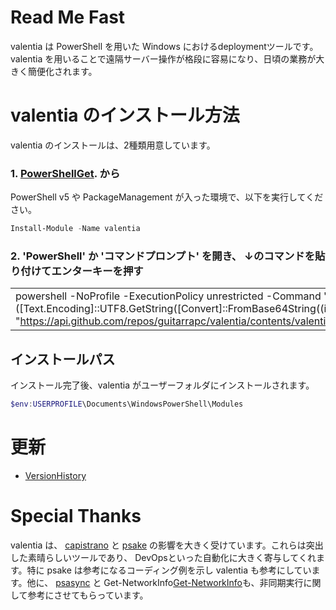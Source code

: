 # Read Me Fast

valentia は PowerShell を用いた Windows におけるdeploymentツールです。
valentia を用いることで遠隔サーバー操作が格段に容易になり、日頃の業務が大きく簡便化されます。

# valentia のインストール方法

valentia のインストールは、2種類用意しています。

### 1. [PowerShellGet](https://www.powershellgallery.com/packages/valentia). から

PowerShell v5 や PackageManagement が入った環境で、以下を実行してください。

```powershell
Install-Module -Name valentia
```


### 2. 'PowerShell' か 'コマンドプロンプト' を開き、 ↓のコマンドを貼り付けてエンターキーを押す

||
|----|
|powershell -NoProfile -ExecutionPolicy unrestricted -Command 'iex ([Text.Encoding]::UTF8.GetString([Convert]::FromBase64String((irm "https://api.github.com/repos/guitarrapc/valentia/contents/valentia/Tools/RemoteInstall.ps1").Content))).Remove(0,1)'|

## インストールパス

インストール完了後、valentia がユーザーフォルダにインストールされます。

```PowerShell
$env:USERPROFILE\Documents\WindowsPowerShell\Modules
```

# 更新

- [VersionHistory](https://github.com/guitarrapc/valentia/blob/master/VersionHistory.md)


# Special Thanks

valentia は、 [capistrano](https://github.com/capistrano/capistrano) と [psake](https://github.com/psake/psake) の影響を大きく受けています。これらは突出した素晴らしいツールであり、 DevOpsといった自動化に大きく寄与してくれます。特に psake は参考になるコーディング例を示し valentia も参考にしています。他に、 [psasync](http://newsqlblog.com/category/powershell/powershell-concurrency/) と Get-NetworkInfo[Get-NetworkInfo](http://learn-powershell.net/2012/05/13/using-background-runspaces-instead-of-psjobs-for-better-performance/)も、非同期実行に関して参考にさせてもらっています。
